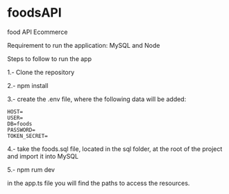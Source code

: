 # foodsAPI
food API Ecommerce

Requirement to run the application: MySQL and Node

Steps to follow to run the app

1.- Clone the repository

2.- npm install

3.- create the .env file, where the following data will be added:

    HOST=
    USER=
    DB=foods
    PASSWORD=
    TOKEN_SECRET=

4.- take the foods.sql file, located in the sql folder, at the root of the project and import it into MySQL

5.- npm rum dev

in the app.ts file you will find the paths to access the resources.
